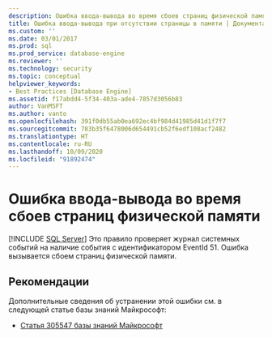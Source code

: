 ```yaml
---
description: Ошибка ввода-вывода во время сбоев страниц физической памяти
title: Ошибка ввода-вывода при отсутствии страницы в памяти | Документация Майкрософт
ms.custom: ''
ms.date: 03/01/2017
ms.prod: sql
ms.prod_service: database-engine
ms.reviewer: ''
ms.technology: security
ms.topic: conceptual
helpviewer_keywords:
- Best Practices [Database Engine]
ms.assetid: f17abdd4-5f34-403a-ade4-7857d3056b83
author: VanMSFT
ms.author: vanto
ms.openlocfilehash: 391f0db55ab0ea692ec4bf984d41985d41d1f7f7
ms.sourcegitcommit: 783b35f6478006d654491cb52f6edf108acf2482
ms.translationtype: HT
ms.contentlocale: ru-RU
ms.lasthandoff: 10/09/2020
ms.locfileid: "91892474"
---
```

# <a name="input-and-output-error-during-hard-page-fault"></a>Ошибка ввода-вывода во время сбоев страниц физической памяти
 [!INCLUDE [SQL Server](../../includes/applies-to-version/sqlserver.md)]
  Это правило проверяет журнал системных событий на наличие события с идентификатором EventId 51. Ошибка вызывается сбоем страниц физической памяти.  
  
## <a name="best-practices-recommendations"></a>Рекомендации  
 Дополнительные сведения об устранении этой ошибки см. в следующей статье базы знаний Майкрософт:  
  
-   [Статья 305547 базы знаний Майкрософт](/troubleshoot/windows-server/performance/support-for-booting-from-storage-area-network)  
  
